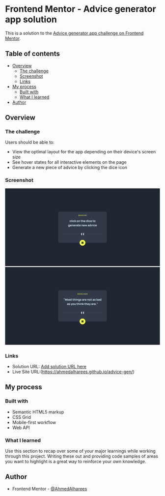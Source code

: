 # Frontend Mentor - Advice generator app solution

This is a solution to the [Advice generator app challenge on Frontend Mentor](https://www.frontendmentor.io/challenges/advice-generator-app-QdUG-13db).

## Table of contents

- [Overview](#overview)
  - [The challenge](#the-challenge)
  - [Screenshot](#screenshot)
  - [Links](#links)
- [My process](#my-process)
  - [Built with](#built-with)
  - [What I learned](#what-i-learned)
- [Author](#author)


## Overview

### The challenge

Users should be able to:

- View the optimal layout for the app depending on their device's screen size
- See hover states for all interactive elements on the page
- Generate a new piece of advice by clicking the dice icon

### Screenshot

![](./screenshots/desktop.png)
![](./screenshots/desktop-advice.png)

### Links

- Solution URL: [Add solution URL here](https://your-solution-url.com)
- Live Site URL:(https://ahmedalharees.github.io/advice-gen/)

## My process

### Built with

- Semantic HTML5 markup
- CSS Grid
- Mobile-first workflow
- Web API


### What I learned

Use this section to recap over some of your major learnings while working through this project. Writing these out and providing code samples of areas you want to highlight is a great way to reinforce your own knowledge.




## Author

- Frontend Mentor - [@AhmedAlharees](https://www.frontendmentor.io/profile/@AhmedAlharees)



